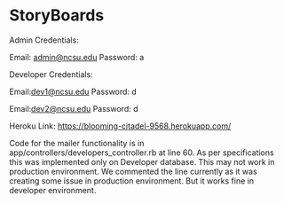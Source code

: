 StoryBoards
===========
Admin Credentials:

Email: admin@ncsu.edu
Password: a

Developer Credentials:

Email:dev1@ncsu.edu
Password: d

Email:dev2@ncsu.edu
Password: d

Heroku Link: https://blooming-citadel-9568.herokuapp.com/

Code for the mailer functionality is in app/controllers/developers_controller.rb at line 60. As per specifications this
was implemented only on Developer database. This may not work in production environment. We commented the line currently
as it was creating some issue in production environment. But it works fine in developer environment.

